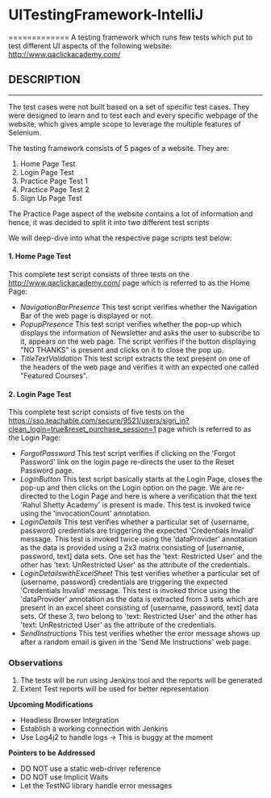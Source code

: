 # UITestingFramework-IntelliJ #
=============
A testing framework which runs few tests which put to test different UI aspects of the following website: http://www.qaclickacademy.com/

## DESCRIPTION ##
---------------
The test cases were not built based on a set of specific test cases. They were designed to learn and to test each and every specific webpage of the website, which gives ample scope to leverage the multiple features of Selenium.

The testing framework consists of 5 pages of a website. They are:
1. Home Page Test
2. Login Page Test
3. Practice Page Test 1
4. Practice Page Test 2
5. Sign Up Page Test

The Practice Page aspect of the website contains a lot of information and hence, it was decided to split it into two different test scripts

We will deep-dive into what the respective page scripts test below:

#### 1. Home Page Test ####
This complete test script consists of three tests on the http://www.qaclickacademy.com/ page which is referred to as the Home Page:
* *NavigationBarPresence*
This test script verifies whether the Navigation Bar of the web page is displayed or not.
* *PopupPresence*
This test script verifies whether the pop-up which displays the information of Newsletter and asks the user to subscribe to it, appears on the web page. The script verifies if the button displaying "NO THANKS" is present and clicks on it to close the pop up.
* *TitleTextValidation*
This test script extracts the text present on one of the headers of the web page and verifies it with an expected one called "Featured Courses".

#### 2. Login Page Test ####
This complete test script consists of five tests on the https://sso.teachable.com/secure/9521/users/sign_in?clean_login=true&reset_purchase_session=1 page which is referred to as the Login Page:
* *ForgotPassword*
This test script verifies if clicking on the 'Forgot Password' link on the login page re-directs the user to the Reset Password page.
* *LoginButton*
This test script basically starts at the Login Page, closes the pop-up and then clicks on the Login option on the page. We are re-directed to the Login Page and here is where a verification that the text 'Rahul Shetty Academy' is present is made. This test is invoked twice using the 'invocationCount' annotation.
* *LoginDetails*
This test verifies whether a particular set of {username, password} credentials are triggering the expected 'Credentials Invalid' message. This test is invoked twice using the 'dataProvider' annotation as the data is provided using a 2x3 matrix consisting of [username, password, text] data sets. One set has the 'text: Restricted User' and the other has 'text: UnRestricted User' as the attribute of the credentials.
* *LoginDetailswithExcelSheet*
This test verifies whether a particular set of {username, password} credentials are triggering the expected 'Credentials Invalid' message. This test is invoked thrice using the 'dataProvider' annotation as the data is extracted from 3 sets which are present in an excel sheet consisting of [username, password, text] data sets. Of these 3, two belong to 'text: Restricted User' and the other has 'text: UnRestricted User' as the attribute of the credentials.
* *SendInstructions*
This test verifies whether the error message shows up after a random email is given in the 'Send Me Instructions' web page.

### Observations ###
1) The tests will be run using Jenkins tool and the reports will be generated
2) Extent Test reports will be used for better representation

**Upcoming Modifications**
* Headless Browser Integration
* Establish a working connection with Jenkins
* Use Log4j2 to handle logs -> This is buggy at the moment

**Pointers to be Addressed**
* DO NOT use a static web-driver reference
* DO NOT use Implicit Waits
* Let the TestNG library handle error messages
